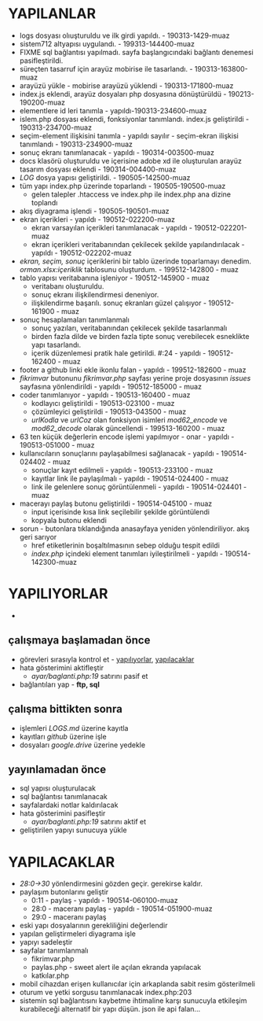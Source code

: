 # YAPILANLAR
- logs dosyası olıuşturuldu ve ilk girdi yapıldı. - 190313-1429-muaz
- sistem712 altyapısı uygulandı. - 199313-144400-muaz
- FIXME sql bağlantısı yapılmadı. sayfa başlangıcındaki bağlantı denemesi pasifleştirildi.
- süreçten tasarruf için arayüz mobirise ile tasarlandı. - 190313-163800-muaz
- arayüzü yükle - mobirise arayüzü yüklendi - 190313-171800-muaz
- index.js eklendi, arayüz dosyaları php dosyasına dönüştürüldü - 190213-190200-muaz
- elementlere id leri tanımla - yapıldı-190313-234600-muaz
- islem.php dosyası eklendi, fonksiyonlar tanımlandı. index.js geliştirildi - 190313-234700-muaz
- seçim-element ilişkisini tanımla - yapıldı sayılır - seçim-ekran ilişkisi tanımlandı - 190313-234900-muaz
- sonuç ekranı tanımlanacak - yapıldı - 190314-003500-muaz
- docs klasörü oluşturuldu ve içerisine adobe xd ile oluşturulan arayüz tasarım dosyası eklendi - 190314-004400-muaz
- *LOG* dosya yapısı geliştirildi. - 190505-142500-muaz
- tüm yapı index.php üzerinde toparlandı - 190505-190500-muaz
    - gelen talepler .htaccess ve index.php ile index.php ana dizine toplandı
- akış diyagrama işlendi - 190505-190501-muaz
- ekran içerikleri - yapıldı - 190512-022200-muaz
    - ekran varsayılan içerikleri tanımlanacak - yapıldı - 190512-022201-muaz
    - ekran içerikleri veritabanından çekilecek şekilde yapılandırılacak - yapıldı - 190512-022202-muaz
- *ekran, seçim, sonuç* içeriklerini bir tablo üzerinde toparlamayı denedim. *orman.xlsx:içeriklik* tablosunu oluşturdum. - 199512-142800 - muaz
- tablo yapısı veritabanına işleniyor - 190512-145900 - muaz
    - veritabanı oluşturuldu.
    - sonuç ekranı ilişkilendirmesi deneniyor.
    - ilişkilendirme başarılı. sonuç ekranları güzel çalışıyor - 190512-161900 - muaz
- sonuç hesaplamaları tanımlanmalı
    - sonuç yazıları, veritabanından çekilecek şekilde tasarlanmalı
    - birden fazla dilde ve birden fazla tipte sonuç verebilecek esneklikte yapı tasarlandı.
    - içerik düzenlemesi pratik hale getirildi. #:24 - yapıldı - 190512-162400 - muaz
- footer a github linki ekle ikonlu falan - yapıldı - 199512-182600 - muaz
- *fikrimvar* butonunu *fikrimvar.php* sayfası yerine proje dosyasının *issues* sayfasına yönlendirildi - yapıldı - 190512-185000 - muaz
- coder tanımlanıyor - yapıldı - 190513-160400 - muaz
    - kodlayıcı geliştirildi - 190513-023100 - muaz
    - çözümleyici geliştirildi - 190513-043500 - muaz
    - *urlKodla* ve *urlCoz* olan fonksiyon isimleri *mod62_encode* ve *mod62_decode* olarak güncellendi - 199513-160200 - muaz
- 63 ten küçük değerlerin encode işlemi yapılmıyor - onar - yapıldı - 190513-051000 - muaz
- kullanıcıların sonuçlarını paylaşabilmesi sağlanacak - yapıldı - 190514-024402 - muaz
    - sonuçlar kayıt edilmeli - yapıldı - 190513-233100 - muaz
    - kayıtlar link ile paylaşılmalı - yapıldı - 190514-024400 - muaz
    - link ile gelenlere sonuç görüntülenmeli - yapıldı - 190514-024401 - muaz
- macerayı paylaş butonu geliştirildi - 190514-045100 - muaz
    - input içerisinde kısa link seçilebilir şekilde görüntülendi
    - kopyala butonu eklendi
- sorun - butonlara tıklandığında anasayfaya yeniden yönlendiriliyor. akış geri sarıyor
    - href etiketlerinin boşaltılmasının sebep olduğu tespit edildi
    - *index.php* içindeki element tanımları iyileştirilmeli - yapıldı - 190514-142300-muaz

# YAPILIYORLAR

-

## çalışmaya başlamadan önce
- görevleri sırasıyla kontrol et - [yapılıyorlar](#yaplyorlar), [yapılacaklar](#yaplacaklar)
- hata gösterimini aktifleştir
    - *ayar/baglanti.php:19* satırını pasif et
- bağlantıları yap - **ftp, sql**

## çalışma bittikten sonra
- işlemleri *LOGS.md* üzerine kayıtla
- kayıtları *github* üzerine işle
- dosyaları *google.drive* üzerine yedekle

## yayınlamadan önce
- sql yapısı oluşturulacak
- sql bağlantısı tanımlanacak
- sayfalardaki notlar kaldırılacak
- hata gösterimini pasifleştir
    - *ayar/baglanti.php:19* satırını aktif et
- geliştirilen yapıyı sunucuya yükle

# YAPILACAKLAR
- *28:0->30* yönlendirmesini gözden geçir. gerekirse kaldır.
- paylaşım butonlarını geliştir
    - 0:11 - paylaş - yapıldı - 190514-060100-muaz
    - 28:0 - maceranı paylaş - yapıldı - 190514-051900-muaz
    - 29:0 - maceranı paylaş
- eski yapı dosyalarının gerekliliğini değerlendir
- yapılan geliştirmeleri diyagrama işle
- yapıyı sadeleştir
- sayfalar tanımlanmalı
    - fikrimvar.php 
    - paylas.php - sweet alert ile açılan ekranda yapılacak
    - katkılar.php
- mobil cihazdan erişen kullanıcılar için arkaplanda sabit resim gösterilmeli
- oturum ve yetki sorgusu tanımlanacak index.php:203
- sistemin sql bağlantısını kaybetme ihtimaline karşı sunucuyla etkileşim kurabileceği alternatif bir yapı düşün. json ile api falan...
